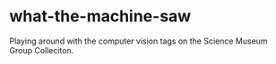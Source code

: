 # what-the-machine-saw

Playing around with the computer vision tags on the Science Museum Group Colleciton.
